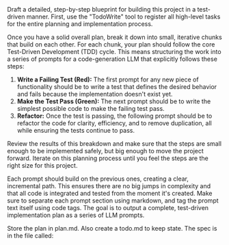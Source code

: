 <objective>
Draft a detailed, step-by-step blueprint for building this project in a test-driven manner.
</objective>

<process>
First, use the "TodoWrite" tool to register all high-level tasks for the entire planning and implementation process.

Once you have a solid overall plan, break it down into small, iterative chunks that build on each other. For each chunk, your plan should follow the core Test-Driven Development (TDD) cycle. This means structuring the work into a series of prompts for a code-generation LLM that explicitly follows these steps:

1.  **Write a Failing Test (Red):** The first prompt for any new piece of functionality should be to write a test that defines the desired behavior and fails because the implementation doesn't exist yet.
2.  **Make the Test Pass (Green):** The next prompt should be to write the simplest possible code to make the failing test pass.
3.  **Refactor:** Once the test is passing, the following prompt should be to refactor the code for clarity, efficiency, and to remove duplication, all while ensuring the tests continue to pass.

Review the results of this breakdown and make sure that the steps are small enough to be implemented safely, but big enough to move the project forward. Iterate on this planning process until you feel the steps are the right size for this project.

Each prompt should build on the previous ones, creating a clear, incremental path. This ensures there are no big jumps in complexity and that all code is integrated and tested from the moment it's created. Make sure to separate each prompt section using markdown, and tag the prompt text itself using code tags. The goal is to output a complete, test-driven implementation plan as a series of LLM prompts.
</process>

<deliverables>
Store the plan in plan.md. Also create a todo.md to keep state.
</deliverables>

<context>
The spec is in the file called:
</context>
